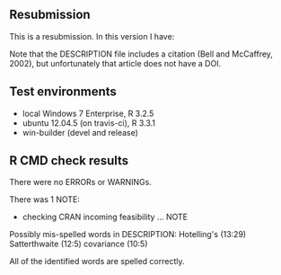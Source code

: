 ## Resubmission

This is a resubmission. In this version I have:

Note that the DESCRIPTION file includes a citation (Bell and McCaffrey, 2002), but unfortunately that article does not have a DOI.

## Test environments

* local Windows 7 Enterprise, R 3.2.5
* ubuntu 12.04.5 (on travis-ci), R 3.3.1
* win-builder (devel and release)

## R CMD check results

There were no ERRORs or WARNINGs. 

There was 1 NOTE:

* checking CRAN incoming feasibility ... NOTE

Possibly mis-spelled words in DESCRIPTION:
  Hotelling's (13:29)
  Satterthwaite (12:5)
  covariance (10:5)

  All of the identified words are spelled correctly. 
